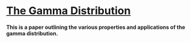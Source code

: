 # [The Gamma Distribution](https://github.com/etiennecollin/gamma-distribution/blob/main/LaTeX%20Document/Gamma_distribution.pdf)

**This is a paper outlining the various properties and applications of the gamma distribution.**
